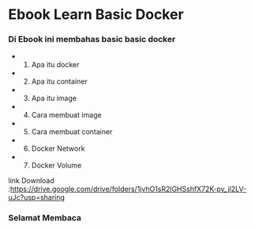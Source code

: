 # Ebook Learn Basic Docker 

### Di Ebook ini membahas basic basic docker 
- 1. Apa itu docker 
- 2. Apa itu container 
- 3. Apa itu image
- 4. Cara membuat image 
- 5. Cara membuat container 
- 6. Docker Network 
- 7. Docker Volume
     
link Download :https://drive.google.com/drive/folders/1jvhO1sR2lGHSshfX72K-pv_jl2LV-uJc?usp=sharing

### Selamat Membaca
